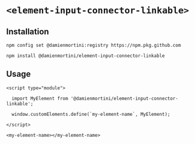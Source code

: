 # `<element-input-connector-linkable>`

## Installation

```
npm config set @damienmortini:registry https://npm.pkg.github.com

npm install @damienmortini/element-input-connector-linkable
```

## Usage
```
<script type="module">

  import MyElement from '@damienmortini/element-input-connector-linkable';

  window.customElements.define(`my-element-name`, MyElement);

</script>

<my-element-name></my-element-name>
```

